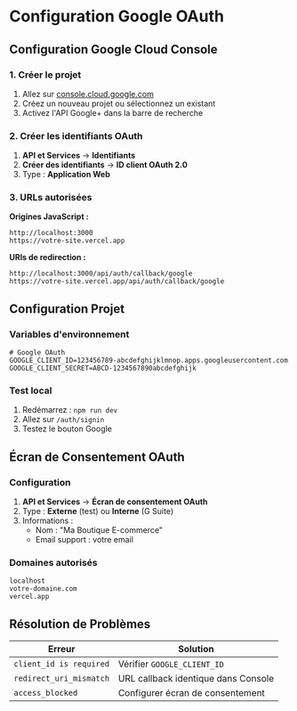 # Configuration Google OAuth

## Configuration Google Cloud Console

### 1. Créer le projet
1. Allez sur [console.cloud.google.com](https://console.cloud.google.com)
2. Créez un nouveau projet ou sélectionnez un existant
3. Activez l'API Google+ dans la barre de recherche

### 2. Créer les identifiants OAuth
1. **API et Services** → **Identifiants**
2. **Créer des identifiants** → **ID client OAuth 2.0**
3. Type : **Application Web**

### 3. URLs autorisées

**Origines JavaScript :**
```
http://localhost:3000
https://votre-site.vercel.app
```

**URIs de redirection :**
```
http://localhost:3000/api/auth/callback/google
https://votre-site.vercel.app/api/auth/callback/google
```

## Configuration Projet

### Variables d'environnement
```env
# Google OAuth
GOOGLE_CLIENT_ID=123456789-abcdefghijklmnop.apps.googleusercontent.com
GOOGLE_CLIENT_SECRET=ABCD-1234567890abcdefghijk
```

### Test local
1. Redémarrez : `npm run dev`
2. Allez sur `/auth/signin`
3. Testez le bouton Google

## Écran de Consentement OAuth

### Configuration
1. **API et Services** → **Écran de consentement OAuth**
2. Type : **Externe** (test) ou **Interne** (G Suite)
3. Informations :
   - Nom : "Ma Boutique E-commerce"
   - Email support : votre email

### Domaines autorisés
```
localhost
votre-domaine.com
vercel.app
```

## Résolution de Problèmes

| Erreur | Solution |
|--------|----------|
| `client_id is required` | Vérifier `GOOGLE_CLIENT_ID` |
| `redirect_uri_mismatch` | URL callback identique dans Console |
| `access_blocked` | Configurer écran de consentement |

